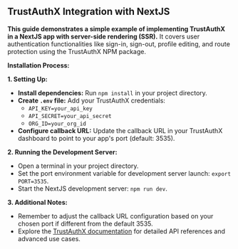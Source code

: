 ## **TrustAuthX Integration with NextJS**

**This guide demonstrates a simple example of implementing TrustAuthX in a NextJS app with server-side rendering (SSR).** It covers user authentication functionalities like sign-in, sign-out, profile editing, and route protection using the TrustAuthX NPM package.

**Installation Process:**

**1. Setting Up:**

- **Install dependencies:** Run `npm install` in your project directory.
- **Create `.env` file:** Add your TrustAuthX credentials:
    - `API_KEY=your_api_key`
    - `API_SECRET=your_api_secret`
    - `ORG_ID=your_org_id`
- **Configure callback URL:** Update the callback URL in your TrustAuthX dashboard to point to your app's port (default: 3535).

**2. Running the Development Server:**

- Open a terminal in your project directory.
- Set the port environment variable for development server launch: `export PORT=3535`.
- Start the NextJS development server: `npm run dev`.

**3. Additional Notes:**

- Remember to adjust the callback URL configuration based on your chosen port if different from the default 3535.
- Explore the [TrustAuthX documentation](https://docs.trustauthx.com/Integration/Python/SDK-class-structure-insight) for detailed API references and advanced use cases.